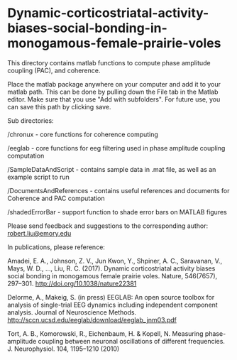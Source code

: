 # Dynamic-corticostriatal-activity-biases-social-bonding-in-monogamous-female-prairie-voles
This directory contains matlab functions to compute phase amplitude coupling (PAC), and coherence. 

Place the matlab package anywhere on your computer and add it to your matlab path. This can be done by pulling down the File tab in the Matlab editor. Make sure that you use "Add with subfolders". For future use, you can save this path by clicking save. 

Sub directories:

/chronux - core functions for coherence computing

/eeglab - core functions for eeg filtering used in phase amplitude coupling computation

/SampleDataAndScript - contains sample data in .mat file, as well as an example script to run

/DocumentsAndReferences - contains useful references and documents for Coherence and PAC computation

/shadedErrorBar - support function to shade error bars on MATLAB figures

Please send feedback and suggestions to the corresponding author: robert.liu@emory.edu

In publications, please reference: 

Amadei, E. A., Johnson, Z. V., Jun Kwon, Y., Shpiner, A. C., Saravanan, V., Mays, W. D., …, Liu, R. C. (2017). Dynamic corticostriatal activity biases social bonding in monogamous female prairie voles. Nature, 546(7657), 297–301. http://doi.org/10.1038/nature22381

Delorme, A., Makeig, S. (in press) EEGLAB: An open source toolbox for analysis of single-trial 
EEG dynamics including independent component analysis. Journal of Neuroscience Methods.
               http://sccn.ucsd.edu/eeglab/download/eeglab_jnm03.pdf

Tort, A. B., Komorowski, R., Eichenbaum, H. & Kopell, N. Measuring phase- amplitude coupling between neuronal oscillations of different frequencies. J. Neurophysiol. 104, 1195–1210 (2010)

